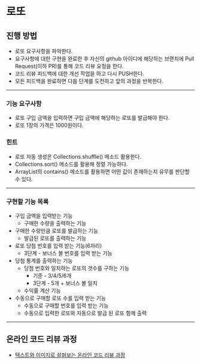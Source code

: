 # 로또
## 진행 방법
* 로또 요구사항을 파악한다.
* 요구사항에 대한 구현을 완료한 후 자신의 github 아이디에 해당하는 브랜치에 Pull Request(이하 PR)를 통해 코드 리뷰 요청을 한다.
* 코드 리뷰 피드백에 대한 개선 작업을 하고 다시 PUSH한다.
* 모든 피드백을 완료하면 다음 단계를 도전하고 앞의 과정을 반복한다.

---
### 기능 요구사항
* 로또 구입 금액을 입력하면 구입 금액에 해당하는 로또를 발급해야 한다.
* 로또 1장의 가격은 1000원이다.
### 힌트
* 로또 자동 생성은 Collections.shuffle() 메소드 활용한다.
* Collections.sort() 메소드를 활용해 정렬 가능하다.
* ArrayList의 contains() 메소드를 활용하면 어떤 값이 존재하는지 유무를 판단할 수 있다.

---
### 구현할 기능 목록
* 구입 금액을 입력받는 기능
    * 구매한 수량을 출력하는 기능
* 구매한 수량만큼 로또를 발급하는 기능
    * 발급된 로또를 출력하는 기능
* 로또 당첨 번호를 입력 받는 기능(6자리)
  * 3단계 - 보너스 볼 번호를 입력 받는 기능
* 당첨 통계를 출력하는 기능
    * 당첨 번호와 일치하는 로또의 갯수를 구하는 기능
        * 기준 - 3/4/5/6개
        * 3단계 - 5개 + 보너스 볼 일치
    * 수익률 계산 기능
* 수동으로 구매할 로또 수를 입력 받는 기능
    * 수동으로 구매할 번호를 입력 받는 기능
    * 수동으로 입력한 로또와 자동으로 발급 된 로또 함께 출력
    
---
## 온라인 코드 리뷰 과정
* [텍스트와 이미지로 살펴보는 온라인 코드 리뷰 과정](https://github.com/next-step/nextstep-docs/tree/master/codereview)